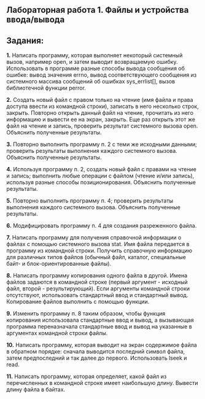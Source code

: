 ## Лабораторная работа 1. Файлы и устройства ввода/вывода

## Задания:
**1.** Написать программу, которая выполняет некоторый системный вызов, например open, и затем выводит возвращаемую ошибку. Использовать в программе разные способы вывода сообщения об ошибке: вывод значения errno, вывод соответствующего сообщения из системного массива сообщений об ошибках sys_errlist[], вызов библиотечной функции perror.

**2.** Создать новый файл с правом только на чтение (имя файла и права доступа ввести из командной строки), записать в него несколько строк, закрыть. Повторно открыть данный файл на чтение, прочитать из него информацию и вывести ее на экран, закрыть. Еще раз открыть этот же файл на чтение и запись, проверить результат системного вызова open. Объяснить полученные результаты.

**3.** Повторно выполнить программу п. 2 с теми же исходными данными; проверить результаты выполнения каждого системного вызова. Объяснить полученные результаты.

**4.** Используя программу п. 2, создать новый файл с правами на чтение и запись; выполнить любые операции с файлом (чтение и/или запись), используя разные способы позиционирования. Объяснить полученные результаты.

**5.** Повторно выполнить программу п. 4; проверить результаты выполнения каждого системного вызова. Объяснить полученные результаты.

**6.** Модифицировать программу п. 4 для создания разреженного файла.

**7.** Написать программу для получения справочной информации о файлах с помощью системного вызова stat. Имя файла передается в программу из командной строки. Получить справочную информацию для различных типов файлов (обычный файл, каталог, специальные байт- и блок-ориентированные файлы).

**8.** Написать программу копирования одного файла в другой. Имена файлов задаются в командной строке (первый аргумент - исходный файл, второй - результирующий). Если аргументы командной строки отсутствуют, использовать стандартный ввод и стандартный вывод. Копирование файлов выполнить с помощью функции.

**9.** Изменить программу п. 8 таким образом, чтобы функция копирования 
использовала стандартные ввод и вывод, а вызывающая программа переназначала стандартные ввод и вывод на указанные в аргументах командной строки файлы.


**10.** Написать программу, которая выводит на экран содержимое файла в обратном порядке: сначала выводится последний символ файла, затем предпоследний и так далее до первого. Использовать lseek и read.

**11.** Написать программу, которая определяет, какой файл из перечисленных в командной строке имеет наибольшую длину. Вывести длину файла в байтах.
